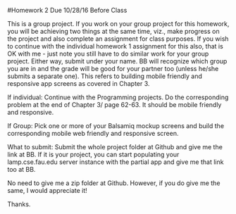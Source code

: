 #Homework 2
Due 10/28/16 Before Class

This is a group project. If you work on your group project for this homework, you will be achieving two things at the same time, viz.,  make progress on the project and also complete an assignment for class purposes. If you wish to continue with the individual homework 1 assignment for this also, that is OK with me - just note you still have to do similar work for your group project. Either way, submit under your name. BB will recognize which group you are in and the grade will be good for your partner too (unless he/she submits a separate one). This refers to building mobile friendly and responsive app screens as covered in Chapter 3.

If individual: Continue with the Programming projects. Do the corresponding problem at the end of Chapter 3/ page 62-63. It should be mobile friendly and responsive.

If Group: Pick one or more of your Balsamiq mockup screens and build the corresponding mobile web friendly and responsive screen.

What to submit: Submit the whole project folder at Github and give me the link at BB. If it is your project, you can start populating your lamp.cse.fau.edu server instance with the partial app and give me that link too at BB.

No need to give me a zip folder at Github. However, if you do give me the same, I would appreciate it!

Thanks.
